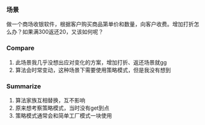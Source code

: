 ### 场景
做一个商场收银软件，根据客户购买商品第单价和数量，向客户收费。增加打折怎么办？如果满300返还20，又该如何呢？

### Compare
1. 此场景我几乎没想出应对变化的方案，增加打折、返还场景就gg
2. 算法会时常变动，这种场景下需要使用策略模式，但是我没有想到

### Summarize
1. 算法家族互相替换，互不影响
2. 原来想考察策略模式，当时没有get到点
3. 策略模式通常会和简单工厂模式一块使用